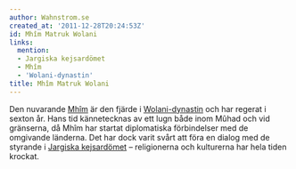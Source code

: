 ```yaml
---
author: Wahnstrom.se
created_at: '2011-12-28T20:24:53Z'
id: Mhîm Matruk Wolani
links:
  mention:
  - Jargiska kejsardömet
  - Mhîm
  - 'Wolani-dynastin'
title: Mhîm Matruk Wolani
---
```


Den nuvarande [Mhîm] är den fjärde i [Wolani-dynastin] och har regerat i sexton år. Hans tid
kännetecknas av ett lugn både inom Mûhad och vid gränserna, då Mhîm har startat diplomatiska
förbindelser med de omgivande länderna. Det har dock varit svårt att föra en dialog med de styrande
i [Jargiska kejsardömet] – religionerna och kulturerna har hela tiden krockat.

  [Mhîm]: Mhîm
  [Wolani-dynastin]: Wolani-dynastin
  [Jargiska kejsardömet]: Jargiska_kejsardömet